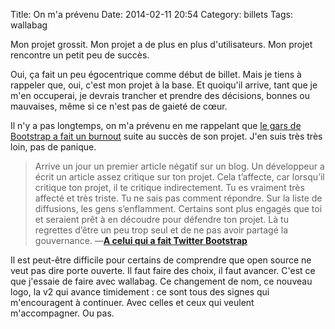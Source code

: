 Title: On m'a prévenu
Date: 2014-02-11 20:54
Category: billets
Tags: wallabag

Mon projet grossit.
Mon projet a de plus en plus d'utilisateurs.
Mon projet rencontre un petit peu de succès.

Oui, ça fait un peu égocentrique comme début de billet. Mais je tiens à rappeler que, oui, c'est mon projet à la base. Et quoiqu'il arrive, tant que je m'en occuperai, je devrais trancher et prendre des décisions, bonnes ou mauvaises, même si ce n'est pas de gaieté de cœur.

Il n'y a pas longtemps, on m'a prévenu en me rappelant que [le gars de Bootstrap a fait un burnout](http://www.touilleur-express.fr/2012/12/08/a-celui-qui-a-fait-twitter-bootstrap/) suite au succès de son projet. J'en suis très très loin, pas de panique.

> Arrive un jour un premier article négatif sur un blog. Un développeur a écrit un article assez critique sur ton projet. Cela t’affecte, car lorsqu’il critique ton projet, il te critique indirectement. Tu es vraiment très affecté et très triste. Tu ne sais pas comment répondre. Sur la liste de diffusions, les gens s’enflamment. Certains sont plus engagés que toi et seraient prêt à en découdre pour défendre ton projet. Là tu regrettes d’être un peu trop seul et de ne pas avoir partagé la gouvernance. —**[A celui qui a fait Twitter Bootstrap](http://www.touilleur-express.fr/2012/12/08/a-celui-qui-a-fait-twitter-bootstrap/)**

Il est peut-être difficile pour certains de comprendre que open source ne veut pas dire porte ouverte. Il faut faire des choix, il faut avancer. C'est ce que j'essaie de faire avec wallabag.
Ce changement de nom, ce nouveau logo, la v2 qui avance timidement : ce sont tous des signes qui m'encouragent à continuer. Avec celles et ceux qui veulent m'accompagner. Ou pas.
